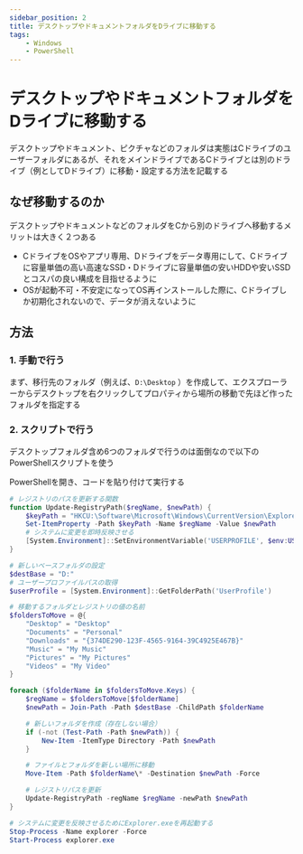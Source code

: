 ```yaml
---
sidebar_position: 2
title: デスクトップやドキュメントフォルダをDライブに移動する
tags:
    - Windows
    - PowerShell
---
```


# デスクトップやドキュメントフォルダをDライブに移動する

デスクトップやドキュメント、ピクチャなどのフォルダは実態はCドライブのユーザーフォルダにあるが、それをメインドライブであるCドライブとは別のドライブ（例としてDドライブ）に移動・設定する方法を記載する

## なぜ移動するのか

デスクトップやドキュメントなどのフォルダをCから別のドライブへ移動するメリットは大きく２つある

- CドライブをOSやアプリ専用、Dドライブをデータ専用にして、Cドライブに容量単価の高い高速なSSD・Dドライブに容量単価の安いHDDや安いSSDとコスパの良い構成を目指せるように
- OSが起動不可・不安定になってOS再インストールした際に、Cドライブしか初期化されないので、データが消えないように

## 方法

### 1. 手動で行う

まず、移行先のフォルダ（例えば、`D:\Desktop` ）を作成して、エクスプローラーからデスクトップを右クリックしてプロパティから場所の移動で先ほど作ったフォルダを指定する

### 2. スクリプトで行う

デスクトップフォルダ含め6つのフォルダで行うのは面倒なので以下のPowerShellスクリプトを使う

PowerShellを開き、コードを貼り付けて実行する

```powershell
# レジストリのパスを更新する関数
function Update-RegistryPath($regName, $newPath) {
    $keyPath = "HKCU:\Software\Microsoft\Windows\CurrentVersion\Explorer\User Shell Folders"
    Set-ItemProperty -Path $keyPath -Name $regName -Value $newPath
    # システムに変更を即時反映させる
    [System.Environment]::SetEnvironmentVariable('USERPROFILE', $env:USERPROFILE, 'User')
}

# 新しいベースフォルダの設定
$destBase = "D:"
# ユーザープロファイルパスの取得
$userProfile = [System.Environment]::GetFolderPath('UserProfile')

# 移動するフォルダとレジストリの値の名前
$foldersToMove = @{
    "Desktop" = "Desktop"
    "Documents" = "Personal"
    "Downloads" = "{374DE290-123F-4565-9164-39C4925E467B}"
    "Music" = "My Music"
    "Pictures" = "My Pictures"
    "Videos" = "My Video"
}

foreach ($folderName in $foldersToMove.Keys) {
    $regName = $foldersToMove[$folderName]
    $newPath = Join-Path -Path $destBase -ChildPath $folderName

    # 新しいフォルダを作成（存在しない場合）
    if (-not (Test-Path -Path $newPath)) {
        New-Item -ItemType Directory -Path $newPath
    }

    # ファイルとフォルダを新しい場所に移動
    Move-Item -Path $folderName\* -Destination $newPath -Force

    # レジストリパスを更新
    Update-RegistryPath -regName $regName -newPath $newPath
}

# システムに変更を反映させるためにExplorer.exeを再起動する
Stop-Process -Name explorer -Force
Start-Process explorer.exe

```